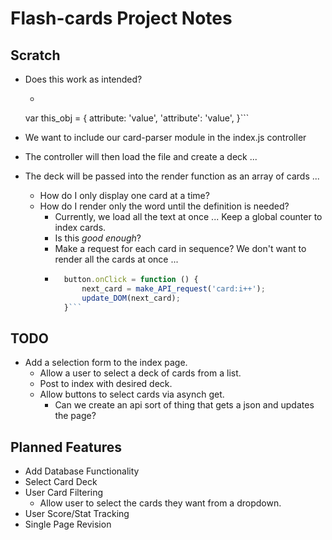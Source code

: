 Flash-cards Project Notes
=========================

## Scratch

* Does this work as intended?
    * ```javascript
    var this_obj = {
        attribute: 'value',
        'attribute': 'value',
    }```

* We want to include our card-parser module in the index.js controller
* The controller will then load the file and create a deck ...
* The deck will be passed into the render function as an array of cards ...
    * How do I only display one card at a time?
    * How do I render only the word until the definition is needed?
        * Currently, we load all the text at once ... Keep a global counter to index cards.
        * Is this _good enough_?
        * Make a request for each card in sequence? We don't want to render all the cards at once ...
        * ```javascript
            button.onClick = function () {
                next_card = make_API_request('card:i++'); 
                update_DOM(next_card);
            }```

## TODO
* Add a selection form to the index page.
    * Allow a user to select a deck of cards from a list.
    * Post to index with desired deck.
    * Allow buttons to select cards via asynch get.
        * Can we create an api sort of thing that gets a json and updates the page?

## Planned Features

* Add Database Functionality
* Select Card Deck
* User Card Filtering
    * Allow user to select the cards they want from a dropdown.
* User Score/Stat Tracking
* Single Page Revision

